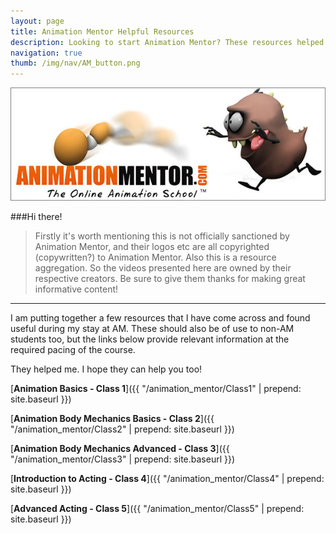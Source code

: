 ```yaml
---
layout: page
title: Animation Mentor Helpful Resources
description: Looking to start Animation Mentor? These resources helped me. They might help you too! Check it out!
navigation: true
thumb: /img/nav/AM_button.png
---
```

<p class="text-center"><img src="/img/posts/AM_banner.jpg" /></p>

###Hi there!

>Firstly it's worth mentioning this is not officially sanctioned by Animation Mentor, and their logos etc are all copyrighted (copywritten?) to Animation Mentor. Also this is a resource aggregation. So the videos presented here are owned by their respective creators. Be sure to give them thanks for making great informative content!

----

I am putting together a few resources that I have come across and found useful during my stay at AM. These should also be of use to non-AM students too, but the links below provide relevant information at the required pacing of the course.

They helped me. I hope they can help you too!

[__Animation Basics - Class 1__]({{ "/animation_mentor/Class1" | prepend: site.baseurl }})

[__Animation Body Mechanics Basics - Class 2__]({{ "/animation_mentor/Class2" | prepend: site.baseurl }})

[__Animation Body Mechanics Advanced - Class 3__]({{ "/animation_mentor/Class3" | prepend: site.baseurl }})

[__Introduction to Acting - Class 4__]({{ "/animation_mentor/Class4" | prepend: site.baseurl }})

[__Advanced Acting - Class 5__]({{ "/animation_mentor/Class5" | prepend: site.baseurl }})
